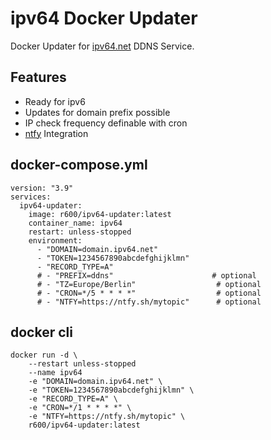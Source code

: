 # ipv64 Docker Updater
Docker Updater for [ipv64.net](https://ipv64.net) DDNS Service.

## Features
- Ready for ipv6  
- Updates for domain prefix possible  
- IP check frequency definable with cron  
- [ntfy](https://ntfy.sh) Integration  

## docker-compose.yml
```
version: "3.9"
services:
  ipv64-updater:
    image: r600/ipv64-updater:latest
    container_name: ipv64
    restart: unless-stopped
    environment:
      - "DOMAIN=domain.ipv64.net"
      - "TOKEN=1234567890abcdefghijklmn"
      - "RECORD_TYPE=A"
      # - "PREFIX=ddns"                      # optional
      # - "TZ=Europe/Berlin"                  # optional
      # - "CRON=*/5 * * * *"                  # optional
      # - "NTFY=https://ntfy.sh/mytopic"      # optional
```

## docker cli
```
docker run -d \
	--restart unless-stopped
	--name ipv64
	-e "DOMAIN=domain.ipv64.net" \
	-e "TOKEN=1234567890abcdefghijklmn" \
	-e "RECORD_TYPE=A" \
	-e "CRON=*/1 * * * *" \
	-e "NTFY=https://ntfy.sh/mytopic" \
	r600/ipv64-updater:latest
```